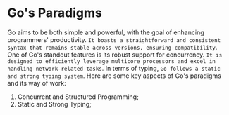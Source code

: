 # Go's Paradigms

Go aims to be both simple and powerful, with the goal of enhancing programmers' productivity. `It boasts a straightforward and consistent syntax that remains stable across versions, ensuring compatibility`. One of Go's standout features is its robust support for concurrency. `It is designed to efficiently leverage multicore processors and excel in handling network-related tasks`. In terms of typing, `Go follows a static and strong typing system`. Here are some key aspects of Go's paradigms and its way of work:

1. Concurrent and Structured Programming;
1. Static and Strong Typing;
